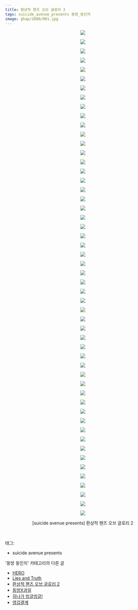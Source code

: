 ```yaml
---
title: 환상적 핸즈 오브 글로리 2
tags: suicide_avenue_presents 동방_동인지
image: ghap/2880/001.jpg
---
```

<div class="article">
<p style="text-align: center; clear: none; float: none;"><img src="{{ site.nasurl }}/ghap/2880/001.jpg"/></p>
<p style="text-align: center; clear: none; float: none;"><img src="{{ site.nasurl }}/ghap/2880/002.jpg"/></p>
<p style="text-align: center; clear: none; float: none;"><img src="{{ site.nasurl }}/ghap/2880/003.jpg"/></p>
<p style="text-align: center; clear: none; float: none;"><img src="{{ site.nasurl }}/ghap/2880/004.jpg"/></p>
<p style="text-align: center; clear: none; float: none;"><img src="{{ site.nasurl }}/ghap/2880/005.jpg"/></p>
<p style="text-align: center; clear: none; float: none;"><img src="{{ site.nasurl }}/ghap/2880/006.jpg"/></p>
<p style="text-align: center; clear: none; float: none;"><img src="{{ site.nasurl }}/ghap/2880/007.jpg"/></p>
<p style="text-align: center; clear: none; float: none;"><img src="{{ site.nasurl }}/ghap/2880/008.jpg"/></p>
<p style="text-align: center; clear: none; float: none;"><img src="{{ site.nasurl }}/ghap/2880/009.jpg"/></p>
<p style="text-align: center; clear: none; float: none;"><img src="{{ site.nasurl }}/ghap/2880/010.jpg"/></p>
<p style="text-align: center; clear: none; float: none;"><img src="{{ site.nasurl }}/ghap/2880/011.jpg"/></p>
<p style="text-align: center; clear: none; float: none;"><img src="{{ site.nasurl }}/ghap/2880/012.jpg"/></p>
<p style="text-align: center; clear: none; float: none;"><img src="{{ site.nasurl }}/ghap/2880/013.jpg"/></p>
<p style="text-align: center; clear: none; float: none;"><img src="{{ site.nasurl }}/ghap/2880/014.jpg"/></p>
<p style="text-align: center; clear: none; float: none;"><img src="{{ site.nasurl }}/ghap/2880/015.jpg"/></p>
<p style="text-align: center; clear: none; float: none;"><img src="{{ site.nasurl }}/ghap/2880/016.jpg"/></p>
<p style="text-align: center; clear: none; float: none;"><img src="{{ site.nasurl }}/ghap/2880/017.jpg"/></p>
<p style="text-align: center; clear: none; float: none;"><img src="{{ site.nasurl }}/ghap/2880/018.jpg"/></p>
<p style="text-align: center; clear: none; float: none;"><img src="{{ site.nasurl }}/ghap/2880/019.jpg"/></p>
<p style="text-align: center; clear: none; float: none;"><img src="{{ site.nasurl }}/ghap/2880/020.jpg"/></p>
<p style="text-align: center; clear: none; float: none;"><img src="{{ site.nasurl }}/ghap/2880/021.jpg"/></p>
<p style="text-align: center; clear: none; float: none;"><img src="{{ site.nasurl }}/ghap/2880/022.jpg"/></p>
<p style="text-align: center; clear: none; float: none;"><img src="{{ site.nasurl }}/ghap/2880/023.jpg"/></p>
<p style="text-align: center; clear: none; float: none;"><img src="{{ site.nasurl }}/ghap/2880/024.jpg"/></p>
<p style="text-align: center; clear: none; float: none;"><img src="{{ site.nasurl }}/ghap/2880/025.jpg"/></p>
<p style="text-align: center; clear: none; float: none;"><img src="{{ site.nasurl }}/ghap/2880/026.jpg"/></p>
<p style="text-align: center; clear: none; float: none;"><img src="{{ site.nasurl }}/ghap/2880/027.jpg"/></p>
<p style="text-align: center; clear: none; float: none;"><img src="{{ site.nasurl }}/ghap/2880/028.jpg"/></p>
<p style="text-align: center; clear: none; float: none;"><img src="{{ site.nasurl }}/ghap/2880/029.jpg"/></p>
<p style="text-align: center; clear: none; float: none;"><img src="{{ site.nasurl }}/ghap/2880/030.jpg"/></p>
<p style="text-align: center; clear: none; float: none;"><img src="{{ site.nasurl }}/ghap/2880/031.jpg"/></p>
<p style="text-align: center; clear: none; float: none;"><img src="{{ site.nasurl }}/ghap/2880/032.jpg"/></p>
<p style="text-align: center; clear: none; float: none;"><img src="{{ site.nasurl }}/ghap/2880/033.jpg"/></p>
<p style="text-align: center; clear: none; float: none;"><img src="{{ site.nasurl }}/ghap/2880/034.jpg"/></p>
<p style="text-align: center; clear: none; float: none;"><img src="{{ site.nasurl }}/ghap/2880/035.jpg"/></p>
<p style="text-align: center; clear: none; float: none;"><img src="{{ site.nasurl }}/ghap/2880/036.jpg"/></p>
<p style="text-align: center; clear: none; float: none;"><img src="{{ site.nasurl }}/ghap/2880/037.jpg"/></p>
<p style="text-align: center; clear: none; float: none;"><img src="{{ site.nasurl }}/ghap/2880/038.jpg"/></p>
<p style="text-align: center; clear: none; float: none;"><img src="{{ site.nasurl }}/ghap/2880/039.jpg"/></p>
<p style="text-align: center; clear: none; float: none;"><img src="{{ site.nasurl }}/ghap/2880/040.jpg"/></p>
<p style="text-align: center; clear: none; float: none;"><img src="{{ site.nasurl }}/ghap/2880/041.jpg"/></p>
<p style="text-align: center; clear: none; float: none;"><img src="{{ site.nasurl }}/ghap/2880/042.jpg"/></p>
<p style="text-align: center; clear: none; float: none;"><img src="{{ site.nasurl }}/ghap/2880/043.jpg"/></p>
<p style="text-align: center; clear: none; float: none;"><img src="{{ site.nasurl }}/ghap/2880/044.jpg"/></p>
<p style="text-align: center; clear: none; float: none;"><img src="{{ site.nasurl }}/ghap/2880/045.jpg"/></p>
<p style="text-align: center; clear: none; float: none;"><img src="{{ site.nasurl }}/ghap/2880/046.jpg"/></p>
<p style="text-align: center; clear: none; float: none;"><img src="{{ site.nasurl }}/ghap/2880/047.jpg"/></p>
<p style="text-align: center; clear: none; float: none;"><img src="{{ site.nasurl }}/ghap/2880/048.jpg"/></p>
<p style="text-align: center; clear: none; float: none;"><img src="{{ site.nasurl }}/ghap/2880/049.jpg"/></p>
<p style="text-align: center; clear: none; float: none;"><img src="{{ site.nasurl }}/ghap/2880/050.jpg"/></p>
<p style="text-align: center; clear: none; float: none;"><img src="{{ site.nasurl }}/ghap/2880/051.jpg"/></p>
<p style="text-align: center; clear: none; float: none;"><img src="{{ site.nasurl }}/ghap/2880/052.jpg"/></p>
<p style="text-align: center; clear: none; float: none;"><img src="{{ site.nasurl }}/ghap/2880/053.jpg"/></p>
<p style="text-align: center; clear: none; float: none;">[suicide avenue presents] 환상적 핸즈 오브 글로리 2</p>
<p><br/></p>
</div><div class="tagTrail">
<p>태그: </p>
<ul>
<li>suicide avenue presents</li>
</ul>
</div><div class="another">
<p>'동방 동인지' 카테고리의 다른 글</p>
<ul>
<li><a href="/2016-12-10-ghap_2882">HERO</a></li>
<li><a href="/2016-12-10-ghap_2881">Lies and Truth</a></li>
<li><a href="/2016-12-10-ghap_2880">환상적 핸즈 오브 글로리 2</a></li>
<li><a href="/2016-12-10-ghap_2879">동방X과일</a></li>
<li><a href="/2016-12-10-ghap_2878">히나가 빙글빙글!</a></li>
<li><a href="/2016-12-10-ghap_2877">영겁결계</a></li>
</ul>
</div><div class="cb_module cb_fluid">
<div class="cb_wrt cb_profile">
</div><!-- commentList close -->
</div>